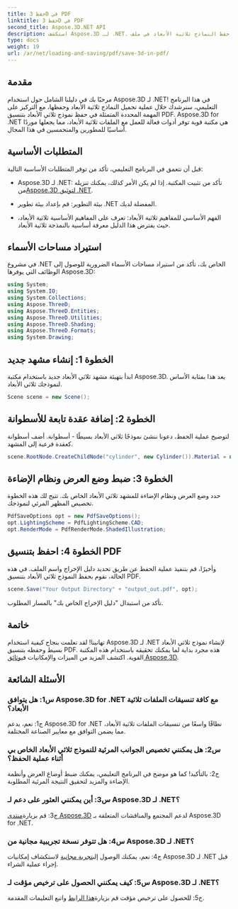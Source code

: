 ```yaml
---
title: حفظ 3D في PDF
linktitle: حفظ 3D في PDF
second_title: Aspose.3D.NET API
description: استكشف Aspose.3D لـ .NET. مكتبتك المفضلة للنمذجة والعرض السلس ثلاثي الأبعاد. حفظ النماذج ثلاثية الأبعاد في ملف PDF بسهولة.
type: docs
weight: 19
url: /ar/net/loading-and-saving/pdf/save-3d-in-pdf/
---
```

## مقدمة

مرحبًا بك في دليلنا الشامل حول استخدام Aspose.3D لـ .NET! في هذا البرنامج التعليمي، سنرشدك خلال عملية تحميل النماذج ثلاثية الأبعاد وحفظها، مع التركيز على المهمة المحددة المتمثلة في حفظ نموذج ثلاثي الأبعاد بتنسيق PDF. Aspose.3D for .NET هي مكتبة قوية توفر أدوات فعالة للعمل مع الملفات ثلاثية الأبعاد، مما يجعلها موردًا أساسيًا للمطورين والمتحمسين في هذا المجال.

## المتطلبات الأساسية

قبل أن نتعمق في البرنامج التعليمي، تأكد من توفر المتطلبات الأساسية التالية:

-  Aspose.3D لـ .NET: تأكد من تثبيت المكتبة. إذا لم يكن الأمر كذلك، يمكنك تنزيله من[Aspose.3D لتوثيق .NET](https://reference.aspose.com/3d/net/).

- بيئة التطوير: قم بإعداد بيئة تطوير .NET المفضلة لديك.

- الفهم الأساسي للمفاهيم ثلاثية الأبعاد: تعرف على المفاهيم الأساسية ثلاثية الأبعاد، حيث يفترض هذا الدليل معرفة أساسية بالنمذجة ثلاثية الأبعاد.

## استيراد مساحات الأسماء

في مشروع .NET الخاص بك، تأكد من استيراد مساحات الأسماء الضرورية للوصول إلى الوظائف التي يوفرها Aspose.3D:

```csharp
using System;
using System.IO;
using System.Collections;
using Aspose.ThreeD;
using Aspose.ThreeD.Entities;
using Aspose.ThreeD.Utilities;
using Aspose.ThreeD.Shading;
using Aspose.ThreeD.Formats;
using System.Drawing;
```

## الخطوة 1: إنشاء مشهد جديد

ابدأ بتهيئة مشهد ثلاثي الأبعاد جديد باستخدام مكتبة Aspose.3D. يعد هذا بمثابة الأساس لنموذجك ثلاثي الأبعاد.

```csharp
Scene scene = new Scene();
```

## الخطوة 2: إضافة عقدة تابعة للأسطوانة

لتوضيح عملية الحفظ، دعونا ننشئ نموذجًا ثلاثي الأبعاد بسيطًا - أسطوانة. أضف أسطوانة كعقدة فرعية إلى المشهد.

```csharp
scene.RootNode.CreateChildNode("cylinder", new Cylinder()).Material = new PhongMaterial() { DiffuseColor = new Vector3(Color.DarkCyan) };
```

## الخطوة 3: ضبط وضع العرض ونظام الإضاءة

حدد وضع العرض ونظام الإضاءة للمشهد ثلاثي الأبعاد الخاص بك. تتيح لك هذه الخطوة تخصيص المظهر المرئي لنموذجك.

```csharp
PdfSaveOptions opt = new PdfSaveOptions();
opt.LightingScheme = PdfLightingScheme.CAD;
opt.RenderMode = PdfRenderMode.ShadedIllustration;
```

## الخطوة 4: احفظ بتنسيق PDF

وأخيرًا، قم بتنفيذ عملية الحفظ عن طريق تحديد دليل الإخراج واسم الملف. في هذه الحالة، نقوم بحفظ النموذج ثلاثي الأبعاد بتنسيق PDF.

```csharp
scene.Save("Your Output Directory" + "output_out.pdf", opt);
```

تأكد من استبدال "دليل الإخراج الخاص بك" بالمسار المطلوب.

## خاتمة

 تهانينا! لقد تعلمت بنجاح كيفية استخدام Aspose.3D لـ .NET لإنشاء نموذج ثلاثي الأبعاد بسيط وحفظه بتنسيق PDF. هذه مجرد بداية لما يمكنك تحقيقه باستخدام هذه المكتبة القوية. اكتشف المزيد من الميزات والإمكانيات في[وثائق Aspose.3D](https://reference.aspose.com/3d/net/).

## الأسئلة الشائعة

### س1: هل يتوافق Aspose.3D for .NET مع كافة تنسيقات الملفات ثلاثية الأبعاد؟

ج1: نعم، يدعم Aspose.3D for .NET نطاقًا واسعًا من تنسيقات الملفات ثلاثية الأبعاد، مما يضمن التوافق مع معايير الصناعة المختلفة.

### س2: هل يمكنني تخصيص الجوانب المرئية للنموذج ثلاثي الأبعاد الخاص بي أثناء عملية الحفظ؟

ج2: بالتأكيد! كما هو موضح في البرنامج التعليمي، يمكنك ضبط أوضاع العرض وأنظمة الإضاءة والمزيد لتحقيق النتيجة المرئية المطلوبة.

### س3: أين يمكنني العثور على دعم لـ Aspose.3D لـ .NET؟

 ج3: قم بزيارة[منتدى Aspose.3D](https://forum.aspose.com/c/3d/18) لدعم المجتمع والمناقشات المتعلقة بـ Aspose.3D for .NET.

### س4: هل تتوفر نسخة تجريبية مجانية من Aspose.3D لـ .NET؟

 ج4: نعم، يمكنك الوصول إلى[تجربة مجانية](https://releases.aspose.com/) لاستكشاف إمكانيات Aspose.3D لـ .NET قبل إجراء عملية الشراء.

### س5: كيف يمكنني الحصول على ترخيص مؤقت لـ Aspose.3D لـ .NET؟

 ج5: للحصول على ترخيص مؤقت قم بزيارة[هذا الرابط](https://purchase.aspose.com/temporary-license/) واتبع التعليمات المقدمة.